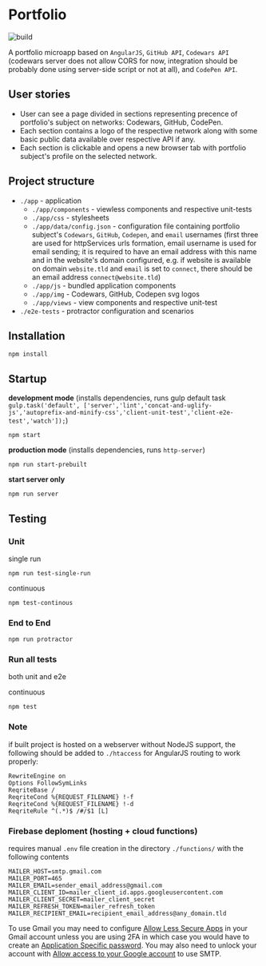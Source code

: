 # Portfolio

![build](https://travis-ci.org/rfprod/portfolio.svg?branch=master)

A portfolio microapp based on `AngularJS`, `GitHub API`, `Codewars API` (codewars server does not allow CORS for now, integration should be probably done using server-side script or not at all), and `CodePen API`.

## User stories

* User can see a page divided in sections representing precence of portfolio's subject on networks: Codewars, GitHub, CodePen.
* Each section contains a logo of the respective network along with some basic public data available over respective API if any.
* Each section is clickable and opens a new browser tab with portfolio subject's profile on the selected network.

## Project structure

* `./app` - application
  * `./app/components` - viewless components and respective unit-tests
  * `./app/css` - stylesheets
  * `./app/data/config.json` - configuration file containing portfolio subject's `Codewars`, `GitHub`, `Codepen`, and `email` usernames (first three are used for httpServices urls formation, email username is used for email sending; it is required to have an email address with this name and in the website's domain configured, e.g. if website is available on domain `website.tld` and `email` is set to `connect`, there should be an email address `connect@website.tld`)
  * `./app/js` - bundled application components
  * `./app/img` - Codewars, GitHub, Codepen svg logos
  * `./app/views` - view components and respective unit-test
* `./e2e-tests` - protractor configuration and scenarios

## Installation

```
npm install
```

## Startup

**development mode** (installs dependencies, runs gulp default task `gulp.task('default', ['server','lint','concat-and-uglify-js','autoprefix-and-minify-css','client-unit-test','client-e2e-test','watch']);`)

```
npm start
```

**production mode** (installs dependencies, runs `http-server`)

```
npm run start-prebuilt
```

**start server only**

```
npm run server
```

## Testing

### Unit

single run

```
npm run test-single-run
```

continuous

```
npm test-continous
```

### End to End

```
npm run protractor
```

### Run all tests

both unit and e2e

continuous

```
npm test
```

### Note

if built project is hosted on a webserver without NodeJS support, the following should be added to `./htaccess` for AngularJS routing to work properly:

```
RewriteEngine on
Options FollowSymLinks
ReqriteBase /
ReqriteCond %{REQUEST_FILENAME} !-f
ReqriteCond %{REQUEST_FILENAME} !-d
ReqriteRule ^(.*)$ /#/$1 [L]
```

### Firebase deploment (hosting + cloud functions)

requires manual `.env` file creation in the directory `./functions/` with the following contents

```
MAILER_HOST=smtp.gmail.com
MAILER_PORT=465
MAILER_EMAIL=sender_email_address@gmail.com
MAILER_CLIENT_ID=mailer_client_id.apps.googleusercontent.com
MAILER_CLIENT_SECRET=mailer_client_secret
MAILER_REFRESH_TOKEN=mailer_refresh_token
MAILER_RECIPIENT_EMAIL=recipient_email_address@any_domain.tld
```

To use Gmail you may need to configure [Allow Less Secure Apps](https://www.google.com/settings/security/lesssecureapps) in your Gmail account unless you are using 2FA in which case you would have to create an [Application Specific password](https://security.google.com/settings/security/apppasswords). You may also need to unlock your account with [Allow access to your Google account](https://accounts.google.com/DisplayUnlockCaptcha) to use SMTP.
